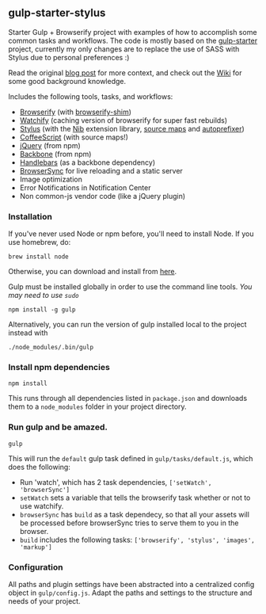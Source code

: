 ## gulp-starter-stylus

Starter Gulp + Browserify project with examples of how to accomplish some common tasks and workflows. The code is mostly based on the [gulp-starter](https://github.com/greypants/gulp-starter) project, currently my only changes are to replace the use of SASS with Stylus due to personal preferences :)

Read the original [blog post](http://viget.com/extend/gulp-browserify-starter-faq) for more context, and check out the [Wiki](https://github.com/greypants/gulp-starter/wiki) for some good background knowledge.

Includes the following tools, tasks, and workflows:

- [Browserify](http://browserify.org/) (with [browserify-shim](https://github.com/thlorenz/browserify-shim))
- [Watchify](https://github.com/substack/watchify) (caching version of browserify for super fast rebuilds)
- [Stylus](http://learnboost.github.io/stylus/) (with the [Nib](http://tj.github.io/nib/) extension library, [source maps](https://github.com/floridoo/gulp-sourcemaps) and [autoprefixer](https://github.com/sindresorhus/gulp-autoprefixer))
- [CoffeeScript](http://coffeescript.org/) (with source maps!)
- [jQuery](http://jquery.com/) (from npm)
- [Backbone](http://backbonejs.org/) (from npm)
- [Handlebars](http://handlebarsjs.com/) (as a backbone dependency)
- [BrowserSync](http://browsersync.io) for live reloading and a static server
- Image optimization
- Error Notifications in Notification Center
- Non common-js vendor code (like a jQuery plugin)


### Installation

If you've never used Node or npm before, you'll need to install Node. If you use homebrew, do:

```
brew install node
```

Otherwise, you can download and install from [here](http://nodejs.org/download/).

Gulp must be installed globally in order to use the command line tools. *You may need to use `sudo`*


```
npm install -g gulp
```

Alternatively, you can run the version of gulp installed local to the project instead with


```
./node_modules/.bin/gulp
```


### Install npm dependencies

```
npm install
```

This runs through all dependencies listed in `package.json` and downloads them
to a `node_modules` folder in your project directory.


### Run gulp and be amazed.

```
gulp
```

This will run the `default` gulp task defined in `gulp/tasks/default.js`, which does the following:

- Run 'watch', which has 2 task dependencies, `['setWatch', 'browserSync']`
- `setWatch` sets a variable that tells the browserify task whether or not to use watchify.
- `browserSync` has `build` as a task dependecy, so that all your assets will be processed before browserSync tries to serve them to you in the browser.
- `build` includes the following tasks: `['browserify', 'stylus', 'images', 'markup']`


### Configuration

All paths and plugin settings have been abstracted into a centralized config object in `gulp/config.js`. Adapt the paths and settings to the structure and needs of your project.
